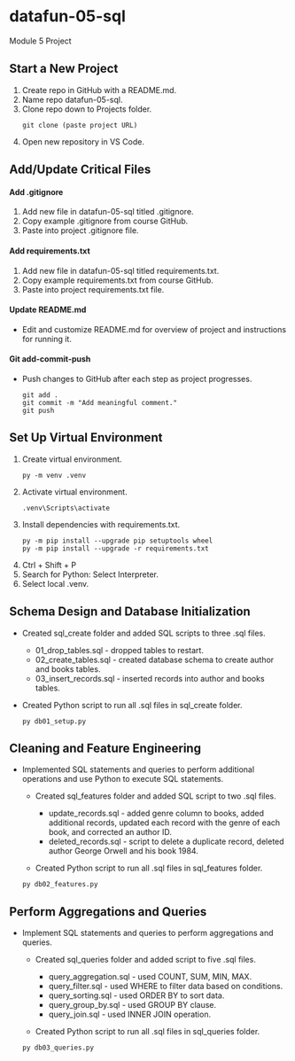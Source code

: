 # datafun-05-sql
Module 5 Project  

## Start a New Project
1. Create repo in GitHub with a README.md.
2. Name repo datafun-05-sql.
3. Clone repo down to Projects folder.
    ```  
    git clone (paste project URL)
    ```  
4. Open new repository in VS Code.

## Add/Update Critical Files
#### Add .gitignore
1. Add new file in datafun-05-sql titled .gitignore.
2. Copy example .gitignore from course GitHub.
3. Paste into project .gitignore file.

#### Add requirements.txt
1. Add new file in datafun-05-sql titled requirements.txt.
2. Copy example requirements.txt from course GitHub.
3. Paste into project requirements.txt file.

#### Update README.md
* Edit and customize README.md for overview of project and instructions for running it.

#### Git add-commit-push
* Push changes to GitHub after each step as project progresses.
    ```
    git add .
    git commit -m "Add meaningful comment."
    git push
    ```

## Set Up Virtual Environment
1. Create virtual environment.
    ```
    py -m venv .venv
    ```
2. Activate virtual environment.
    ```
    .venv\Scripts\activate
    ```
3. Install dependencies with requirements.txt.
    ```
    py -m pip install --upgrade pip setuptools wheel
    py -m pip install --upgrade -r requirements.txt
    ```
4. Ctrl + Shift + P
5. Search for Python: Select Interpreter.
6. Select local .venv.

## Schema Design and Database Initialization
 * Created sql_create folder and added SQL scripts to three .sql files.
    * 01_drop_tables.sql - dropped tables to restart.
    * 02_create_tables.sql - created database schema to create author and books tables.
    * 03_insert_records.sql - inserted records into author and books tables.

 * Created Python script to run all .sql files in sql_create folder.
    ```
    py db01_setup.py
    ```

## Cleaning and Feature Engineering
- Implemented SQL statements and queries to perform additional operations and use Python to execute SQL statements. 
    * Created sql_features folder and added SQL script to two .sql files.
        - update_records.sql - added genre column to books, added additional records, updated each record with the genre of each book, and corrected an author ID. 
        - deleted_records.sql - script to delete a duplicate record, deleted author George Orwell and his book 1984.

    * Created Python script to run all .sql files in sql_features folder.
    ```
    py db02_features.py
    ```

## Perform Aggregations and Queries
- Implement SQL statements and queries to perform aggregations and queries.
    * Created sql_queries folder and added script to five .sql files.
        - query_aggregation.sql - used COUNT, SUM, MIN, MAX. 
        - query_filter.sql - used WHERE to filter data based on conditions.
        - query_sorting.sql - used ORDER BY to sort data.
        - query_group_by.sql - used GROUP BY clause.
        - query_join.sql - used INNER JOIN operation.
    
    * Created Python script to run all .sql files in sql_queries folder.
    ```
    py db03_queries.py
    ```
    
